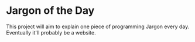 # Jargon of the Day

This project will aim to explain one piece of programming Jargon every day. Eventually it'll probably be a website.
